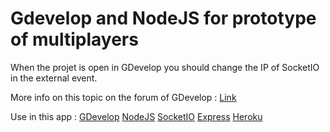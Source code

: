 # Gdevelop and NodeJS for prototype of multiplayers

When the projet is open in GDevelop you should change the IP of SocketIO in the external event.

More info on this topic on the forum of GDevelop : [Link](https://forum.gdevelop-app.com/t/nodejs-gdevelop/12290) 


Use in this app :
[GDevelop](http://compilgames.net/)
[NodeJS](https://nodejs.org/)
[SocketIO](http://socket.io/)
[Express](http://expressjs.com/)
[Heroku](https://www.heroku.com)
